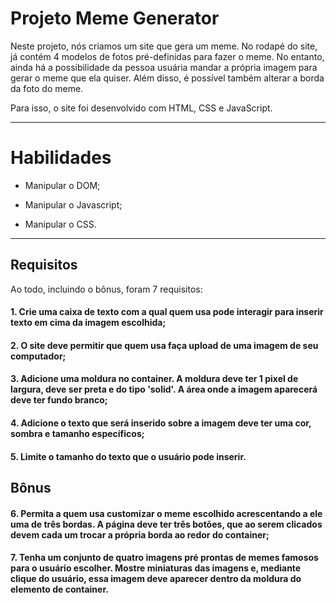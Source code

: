 # Projeto Meme Generator

Neste projeto, nós criamos um site que gera um meme. No rodapé do site, já contém 4 modelos de fotos pré-definidas para fazer o meme. No entanto, ainda há a possibilidade da pessoa usuária mandar a própria imagem para gerar o meme que ela quiser. Além disso, é possível também alterar a borda da foto do meme.

Para isso, o site foi desenvolvido com HTML, CSS e JavaScript.

---

# Habilidades

- Manipular o DOM;

- Manipular o Javascript;

- Manipular o CSS.

---

## Requisitos

Ao todo, incluindo o bônus, foram 7 requisitos:

#### 1. Crie uma caixa de texto com a qual quem usa pode interagir para inserir texto em cima da imagem escolhida;

#### 2. O site deve permitir que quem usa faça upload de uma imagem de seu computador;

#### 3. Adicione uma moldura no container. A moldura deve ter 1 pixel de largura, deve ser preta e do tipo 'solid'. A área onde a imagem aparecerá deve ter fundo branco;

#### 4. Adicione o texto que será inserido sobre a imagem deve ter uma cor, sombra e tamanho específicos;

#### 5. Limite o tamanho do texto que o usuário pode inserir.

## Bônus

#### 6. Permita a quem usa customizar o meme escolhido acrescentando a ele uma de três bordas. A página deve ter três botões, que ao serem clicados devem cada um trocar a própria borda ao redor do container;

#### 7. Tenha um conjunto de quatro imagens pré prontas de memes famosos para o usuário escolher. Mostre miniaturas das imagens e, mediante clique do usuário, essa imagem deve aparecer dentro da moldura do elemento de container.